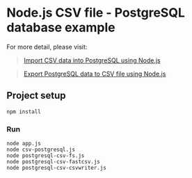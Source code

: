 # Node.js CSV file - PostgreSQL database example

For more detail, please visit:
> [Import CSV data into PostgreSQL using Node.js](https://bezkoder.com/node-js-csv-postgresql/)

> [Export PostgreSQL data to CSV file using Node.js](https://bezkoder.com/node-js-export-postgresql-csv-file/)

## Project setup
```
npm install
```

### Run
```
node app.js
node csv-postgresql.js
node postgresql-csv-fs.js
node postgresql-csv-fastcsv.js
node postgresql-csv-csvwriter.js
```
